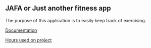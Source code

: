 ## JAFA or Just another fitness app

The purpose of this application is to easily keep track of exercising.

[Documentation](https://github.com/ollikehy/jafa/blob/master/documentation/rootdocument.md)

[Hours used on project](https://github.com/ollikehy/jafa/blob/master/documentation/hours.md)